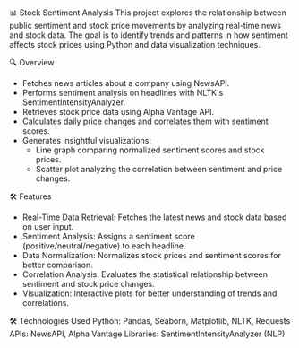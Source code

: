 📊 Stock Sentiment Analysis
This project explores the relationship between public sentiment and stock price movements by analyzing real-time news and stock data. The goal is to identify trends and patterns in how sentiment affects stock prices using Python and data visualization techniques.

🔍 Overview
- Fetches news articles about a company using NewsAPI.
- Performs sentiment analysis on headlines with NLTK's SentimentIntensityAnalyzer.
- Retrieves stock price data using Alpha Vantage API.
- Calculates daily price changes and correlates them with sentiment scores.
- Generates insightful visualizations:
  - Line graph comparing normalized sentiment scores and stock prices.
  - Scatter plot analyzing the correlation between sentiment and price changes.
    
🛠 Features
- Real-Time Data Retrieval: Fetches the latest news and stock data based on user input.
- Sentiment Analysis: Assigns a sentiment score (positive/neutral/negative) to each headline.
- Data Normalization: Normalizes stock prices and sentiment scores for better comparison.
- Correlation Analysis: Evaluates the statistical relationship between sentiment and stock price changes.
- Visualization: Interactive plots for better understanding of trends and correlations.

🛠 Technologies Used
Python: Pandas, Seaborn, Matplotlib, NLTK, Requests
APIs: NewsAPI, Alpha Vantage
Libraries: SentimentIntensityAnalyzer (NLP)
